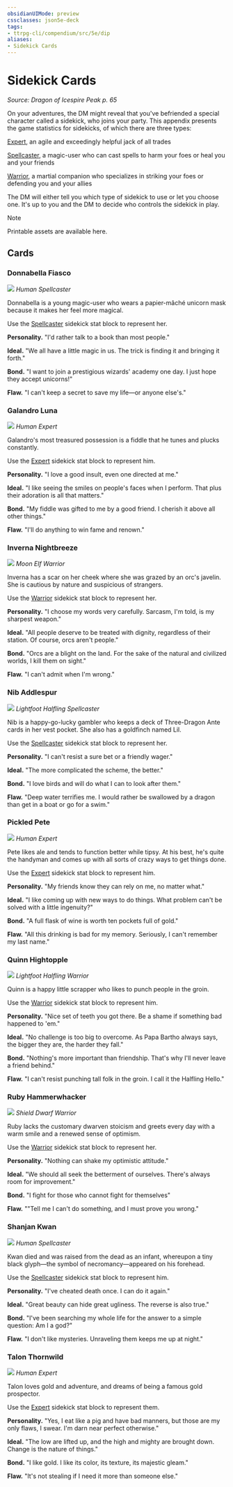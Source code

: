 ```yaml
---
obsidianUIMode: preview
cssclasses: json5e-deck
tags:
- ttrpg-cli/compendium/src/5e/dip
aliases:
- Sidekick Cards
---
```

# Sidekick Cards
*Source: Dragon of Icespire Peak p. 65*  

On your adventures, the DM might reveal that you've befriended a special character called a sidekick, who joins your party. This appendix presents the game statistics for sidekicks, of which there are three types:

[Expert](/3-Mechanics/CLI/Compendium/bestiary/humanoid/expert-esk.md), an agile and exceedingly helpful jack of all trades

[Spellcaster](/3-Mechanics/CLI/Compendium/bestiary/humanoid/spellcaster-esk.md), a magic-user who can cast spells to harm your foes or heal you and your friends

[Warrior](/3-Mechanics/CLI/Compendium/bestiary/humanoid/warrior-esk.md), a martial companion who specializes in striking your foes or defending you and your allies

The DM will either tell you which type of sidekick to use or let you choose one. It's up to you and the DM to decide who controls the sidekick in play.

> [!note]
> Printable assets are available here.

## Cards

### Donnabella Fiasco
![](/3-Mechanics/CLI/Compendium/decks/img/sidekicks-donnabellafiasco.webp#card)
*Human Spellcaster*

Donnabella is a young magic-user who wears a papier-mâché unicorn mask because it makes her feel more magical.

Use the [Spellcaster](/3-Mechanics/CLI/Compendium/bestiary/humanoid/spellcaster-esk.md) sidekick stat block to represent her.

**Personality.** "I'd rather talk to a book than most people."

**Ideal.** "We all have a little magic in us. The trick is finding it and bringing it forth."

**Bond.** "I want to join a prestigious wizards' academy one day. I just hope they accept unicorns!"

**Flaw.** "I can't keep a secret to save my life—or anyone else's."

### Galandro Luna
![](/3-Mechanics/CLI/Compendium/decks/img/sidekicks-galandroluna.webp#card)
*Human Expert*

Galandro's most treasured possession is a fiddle that he tunes and plucks constantly.

Use the [Expert](/3-Mechanics/CLI/Compendium/bestiary/humanoid/expert-esk.md) sidekick stat block to represent him.

**Personality.** "I love a good insult, even one directed at me."

**Ideal.** "I like seeing the smiles on people's faces when I perform. That plus their adoration is all that matters."

**Bond.** "My fiddle was gifted to me by a good friend. I cherish it above all other things."

**Flaw.** "I'll do anything to win fame and renown."

### Inverna Nightbreeze
![](/3-Mechanics/CLI/Compendium/decks/img/sidekicks-invernanightbreeze.webp#card)
*Moon Elf Warrior*

Inverna has a scar on her cheek where she was grazed by an orc's javelin. She is cautious by nature and suspicious of strangers.

Use the [Warrior](/3-Mechanics/CLI/Compendium/bestiary/humanoid/warrior-esk.md) sidekick stat block to represent her.

**Personality.** "I choose my words very carefully. Sarcasm, I'm told, is my sharpest weapon."

**Ideal.** "All people deserve to be treated with dignity, regardless of their station. Of course, orcs aren't people."

**Bond.** "Orcs are a blight on the land. For the sake of the natural and civilized worlds, I kill them on sight."

**Flaw.** "I can't admit when I'm wrong."

### Nib Addlespur
![](/3-Mechanics/CLI/Compendium/decks/img/sidekicks-nibaddlespur.webp#card)
*Lightfoot Halfling Spellcaster*

Nib is a happy-go-lucky gambler who keeps a deck of Three-Dragon Ante cards in her vest pocket. She also has a goldfinch named Lil.

Use the [Spellcaster](/3-Mechanics/CLI/Compendium/bestiary/humanoid/spellcaster-esk.md) sidekick stat block to represent her.

**Personality.** "I can't resist a sure bet or a friendly wager."

**Ideal.** "The more complicated the scheme, the better."

**Bond.** "I love birds and will do what I can to look after them."

**Flaw.** "Deep water terrifies me. I would rather be swallowed by a dragon than get in a boat or go for a swim."

### Pickled Pete
![](/3-Mechanics/CLI/Compendium/decks/img/sidekicks-pickledpete.webp#card)
*Human Expert*

Pete likes ale and tends to function better while tipsy. At his best, he's quite the handyman and comes up with all sorts of crazy ways to get things done.

Use the [Expert](/3-Mechanics/CLI/Compendium/bestiary/humanoid/expert-esk.md) sidekick stat block to represent him.

**Personality.** "My friends know they can rely on me, no matter what."

**Ideal.** "I like coming up with new ways to do things. What problem can't be solved with a little ingenuity?"

**Bond.** "A full flask of wine is worth ten pockets full of gold."

**Flaw.** "All this drinking is bad for my memory. Seriously, I can't remember my last name."

### Quinn Hightopple
![](/3-Mechanics/CLI/Compendium/decks/img/sidekicks-quinnhightopple.webp#card)
*Lightfoot Halfling Warrior*

Quinn is a happy little scrapper who likes to punch people in the groin.

Use the [Warrior](/3-Mechanics/CLI/Compendium/bestiary/humanoid/warrior-esk.md) sidekick stat block to represent him.

**Personality.** "Nice set of teeth you got there. Be a shame if something bad happened to 'em."

**Ideal.** "No challenge is too big to overcome. As Papa Bartho always says, the bigger they are, the harder they fall."

**Bond.** "Nothing's more important than friendship. That's why I'll never leave a friend behind."

**Flaw.** "I can't resist punching tall folk in the groin. I call it the Halfling Hello."

### Ruby Hammerwhacker
![](/3-Mechanics/CLI/Compendium/decks/img/sidekicks-rubyhammerwhacker.webp#card)
*Shield Dwarf Warrior*

Ruby lacks the customary dwarven stoicism and greets every day with a warm smile and a renewed sense of optimism.

Use the [Warrior](/3-Mechanics/CLI/Compendium/bestiary/humanoid/warrior-esk.md) sidekick stat block to represent her.

**Personality.** "Nothing can shake my optimistic attitude."

**Ideal.** "We should all seek the betterment of ourselves. There's always room for improvement."

**Bond.** "I fight for those who cannot fight for themselves"

**Flaw.** ""Tell me I can't do something, and I must prove you wrong."

### Shanjan Kwan
![](/3-Mechanics/CLI/Compendium/decks/img/sidekicks-shanjankwan.webp#card)
*Human Spellcaster*

Kwan died and was raised from the dead as an infant, whereupon a tiny black glyph—the symbol of necromancy—appeared on his forehead.

Use the [Spellcaster](/3-Mechanics/CLI/Compendium/bestiary/humanoid/spellcaster-esk.md) sidekick stat block to represent him.

**Personality.** "I've cheated death once. I can do it again."

**Ideal.** "Great beauty can hide great ugliness. The reverse is also true."

**Bond.** "I've been searching my whole life for the answer to a simple question: Am I a god?"

**Flaw.** "I don't like mysteries. Unraveling them keeps me up at night."

### Talon Thornwild
![](/3-Mechanics/CLI/Compendium/decks/img/sidekicks-talonthornwild.webp#card)
*Human Expert*

Talon loves gold and adventure, and dreams of being a famous gold prospector.

Use the [Expert](/3-Mechanics/CLI/Compendium/bestiary/humanoid/expert-esk.md) sidekick stat block to represent them.

**Personality.** "Yes, I eat like a pig and have bad manners, but those are my only flaws, I swear. I'm darn near perfect otherwise."

**Ideal.** "The low are lifted up, and the high and mighty are brought down. Change is the nature of things."

**Bond.** "I like gold. I like its color, its texture, its majestic gleam."

**Flaw.** "It's not stealing if I need it more than someone else."